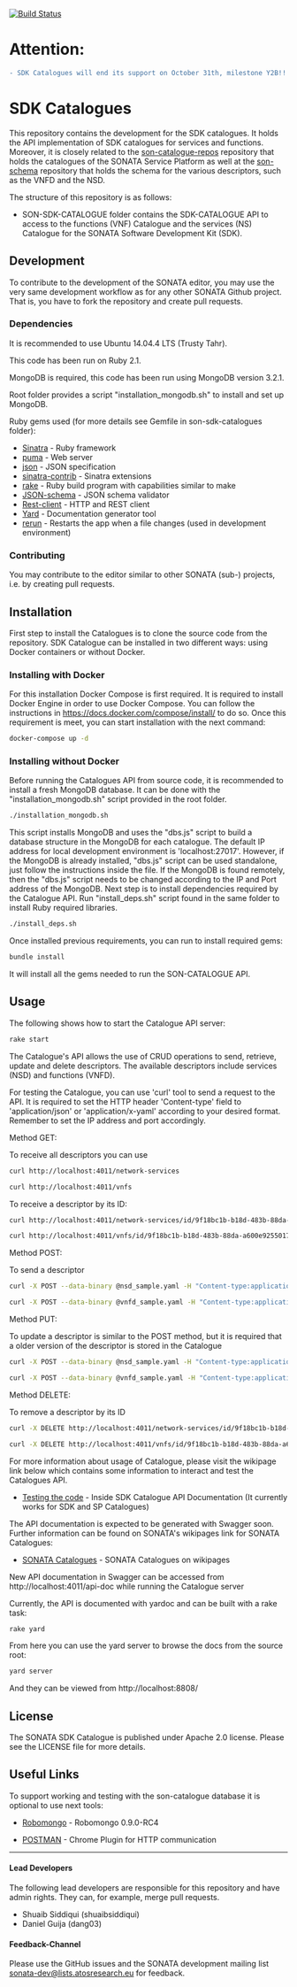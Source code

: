 [![Build Status](http://jenkins.sonata-nfv.eu/buildStatus/icon?job=son-sdk-catalogue)](http://jenkins.sonata-nfv.eu/job/son-sdk-catalogue)

# Attention:
```diff
- SDK Catalogues will end its support on October 31th, milestone Y2B!!! For more information, please check "Issues" section.
```

# SDK Catalogues
This repository contains the development for the SDK catalogues. It holds the API implementation of SDK catalogues for services and functions. Moreover, it is closely related to the [son-catalogue-repos](https://github.com/sonata-nfv/son-catalogue-repos) repository that holds the catalogues of the SONATA Service Platform as well at the [son-schema](https://github.com/sonata-nfv/son-schema) repository that holds the schema for the various descriptors, such as the VNFD and the NSD.

The structure of this repository is as follows:

* SON-SDK-CATALOGUE folder contains the SDK-CATALOGUE API to access to the functions (VNF) Catalogue and the services (NS) Catalogue for the SONATA Software Development Kit (SDK).

## Development
To contribute to the development of the SONATA editor, you may use the very same development workflow as for any other SONATA Github project. That is, you have to fork the repository and create pull requests.

### Dependencies
It is recommended to use Ubuntu 14.04.4 LTS (Trusty Tahr).

This code has been run on Ruby 2.1.

MongoDB is required, this code has been run using MongoDB version 3.2.1.

Root folder provides a script "installation_mongodb.sh" to install and set up MongoDB.

Ruby gems used (for more details see Gemfile in son-sdk-catalogues folder):

* [Sinatra](http://www.sinatrarb.com/) - Ruby framework
* [puma](http://puma.io/) - Web server
* [json](https://github.com/flori/json) - JSON specification
* [sinatra-contrib](https://github.com/sinatra/sinatra-contrib) - Sinatra extensions
* [rake](http://rake.rubyforge.org/) - Ruby build program with capabilities similar to make
* [JSON-schema](https://github.com/ruby-json-schema/json-schema) - JSON schema validator
* [Rest-client](https://github.com/rest-client/rest-client) - HTTP and REST client
* [Yard](https://github.com/lsegal/yard) - Documentation generator tool
* [rerun](https://github.com/alexch/rerun) - Restarts the app when a file changes (used in development environment)

### Contributing
You may contribute to the editor similar to other SONATA (sub-) projects, i.e. by creating pull requests.

## Installation
First step to install the Catalogues is to clone the source code from the repository.
SDK Catalogue can be installed in two different ways: using Docker containers or without Docker.

### Installing with Docker
For this installation Docker Compose is first required. It is required to install Docker Engine in order to use Docker Compose. You can follow the instructions in https://docs.docker.com/compose/install/ to do so.
Once this requirement is meet, you can start installation with the next command:

```sh
docker-compose up -d
```

### Installing without Docker
Before running the Catalogues API from source code, it is recommended to install a fresh MongoDB database. It can be done with the "installation_mongodb.sh" script provided in the root folder. 

```sh
./installation_mongodb.sh
```

This script installs MongoDB and uses the "dbs.js" script to build a database structure in the MongoDB for each catalogue. The default IP address for local development environment is 'localhost:27017'. However, if the MongoDB is already installed, "dbs.js" script can be used standalone, just follow the instructions inside the file. If the MongoDB is found remotely, then the "dbs.js" script needs to be changed according to the IP and Port address of the MongoDB.
Next step is to install dependencies required by the Catalogue API. Run "install_deps.sh" script found in the same folder to install Ruby required libraries.

```sh
./install_deps.sh
```

Once installed previous requirements, you can run to install required gems:

```sh
bundle install
```

It will install all the gems needed to run the SON-CATALOGUE API.

## Usage
The following shows how to start the Catalogue API server:

```sh
rake start
```

The Catalogue's API allows the use of CRUD operations to send, retrieve, update and delete descriptors.
The available descriptors include services (NSD) and functions (VNFD).

For testing the Catalogue, you can use 'curl' tool to send a request to the API. It is required to set the HTTP header 'Content-type' field to 'application/json' or 'application/x-yaml' according to your desired format.
Remember to set the IP address and port accordingly.

Method GET:

To receive all descriptors you can use

```sh
curl http://localhost:4011/network-services
```
```sh
curl http://localhost:4011/vnfs
```

To receive a descriptor by its ID:

```sh
curl http://localhost:4011/network-services/id/9f18bc1b-b18d-483b-88da-a600e9255016
```
```sh
curl http://localhost:4011/vnfs/id/9f18bc1b-b18d-483b-88da-a600e9255017
```

Method POST:

To send a descriptor

```sh
curl -X POST --data-binary @nsd_sample.yaml -H "Content-type:application/x-yaml" http://localhost:4011/network-services
```
```sh
curl -X POST --data-binary @vnfd_sample.yaml -H "Content-type:application/x-yaml" http://localhost:4011/vnfs
```

Method PUT:

To update a descriptor is similar to the POST method, but it is required that a older version of the descriptor is stored in the Catalogue

```sh
curl -X POST --data-binary @nsd_sample.yaml -H "Content-type:application/x-yaml" http://localhost:4011/network-services/id/9f18bc1b-b18d-483b-88da-a600e9255016
```
```sh
curl -X POST --data-binary @vnfd_sample.yaml -H "Content-type:application/x-yaml" http://localhost:4011/vnfs/id/9f18bc1b-b18d-483b-88da-a600e9255017
```

Method DELETE:

To remove a descriptor by its ID

```sh
curl -X DELETE http://localhost:4011/network-services/id/9f18bc1b-b18d-483b-88da-a600e9255016
```
```sh
curl -X DELETE http://localhost:4011/vnfs/id/9f18bc1b-b18d-483b-88da-a600e9255017
```

For more information about usage of Catalogue, please visit the wikipage link below which contains some information to interact and test the Catalogues API.

* [Testing the code](http://wiki.sonata-nfv.eu/index.php/SONATA_Catalogues) - Inside SDK Catalogue API Documentation (It currently works for SDK and SP Catalogues)


The API documentation is expected to be generated with Swagger soon. Further information can be found on SONATA's wikipages link for SONATA Catalogues:

* [SONATA Catalogues](http://wiki.sonata-nfv.eu/index.php/SONATA_Catalogues) - SONATA Catalogues on wikipages


New API documentation in Swagger can be accessed from http://localhost:4011/api-doc while running the Catalogue server

Currently, the API is documented with yardoc and can be built with a rake task:

```sh
rake yard
```

From here you can use the yard server to browse the docs from the source root:

```sh
yard server
```

And they can be viewed from http://localhost:8808/

## License

The SONATA SDK Catalogue is published under Apache 2.0 license. Please see the LICENSE file for more details.

## Useful Links

To support working and testing with the son-catalogue database it is optional to use next tools:

* [Robomongo](https://robomongo.org/download) - Robomongo 0.9.0-RC4

* [POSTMAN](https://www.getpostman.com/) - Chrome Plugin for HTTP communication

---
#### Lead Developers

The following lead developers are responsible for this repository and have admin rights. They can, for example, merge pull requests.

* Shuaib Siddiqui (shuaibsiddiqui)
* Daniel Guija (dang03)

#### Feedback-Channel

Please use the GitHub issues and the SONATA development mailing list sonata-dev@lists.atosresearch.eu for feedback.
